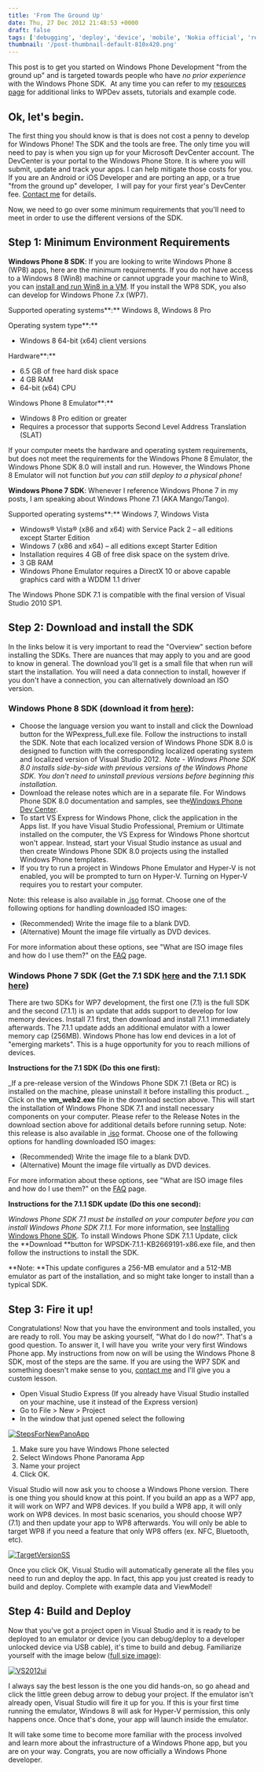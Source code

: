 ```yaml
---
title: 'From The Ground Up'
date: Thu, 27 Dec 2012 21:48:53 +0000
draft: false
tags: ['debugging', 'deploy', 'device', 'mobile', 'Nokia official', 'resources', 'sdk', 'software', 'technology', 'visual studio', 'windows phone', 'windows phone 8', 'wp7', 'wp8', 'wpdev']
thumbnail: '/post-thumbnail-default-810x420.png'
---
```


This post is to get you started on Windows Phone Development "from the ground up" and is targeted towards people who have _no prior experience_ with the Windows Phone SDK.  At any time you can refer to my [resources page](http://nokiawpdev.wordpress.com/resources/) for additional links to WPDev assets, tutorials and example code.

Ok, let's begin.
----------------

The first thing you should know is that is does not cost a penny to develop for Windows Phone! The SDK and the tools are free. The only time you will need to pay is when you sign up for your Microsoft DevCenter account. The DevCenter is your portal to the Windows Phone Store. It is where you will submit, update and track your apps. I can help mitigate those costs for you. If you are an Android or iOS Developer and are porting an app, or a true "from the ground up" developer,  I will pay for your first year's DevCenter fee. [Contact me](http://nokiawpdev.wordpress.com/about/) for details.

Now, we need to go over some minimum requirements that you'll need to meet in order to use the different versions of the SDK.

Step 1: Minimum Environment Requirements
----------------------------------------

**Windows Phone 8 SDK**: If you are looking to write Windows Phone 8 (WP8) apps, here are the minimum requirements. If you do not have access to a Windows 8 (Win8) machine or cannot upgrade your machine to Win8, you can [install and run Win8 in a VM](http://www.windows7hacker.com/index.php/2012/08/installing-windows-8-in-a-virtual-environment-with-vmware-player/). If you install the WP8 SDK, you also can develop for Windows Phone 7.x (WP7).

Supported operating systems**:** Windows 8, Windows 8 Pro

Operating system type**:**

*   Windows 8 64-bit (x64) client versions

Hardware**:**

*   6.5 GB of free hard disk space
*   4 GB RAM
*   64-bit (x64) CPU

Windows Phone 8 Emulator**:**

*   Windows 8 Pro edition or greater
*   Requires a processor that supports Second Level Address Translation (SLAT)

If your computer meets the hardware and operating system requirements, but does not meet the requirements for the Windows Phone 8 Emulator, the Windows Phone SDK 8.0 will install and run. However, the Windows Phone 8 Emulator will not function _but you can still deploy to a physical phone!_

**Windows Phone 7 SDK**: Whenever I reference Windows Phone 7 in my posts, I am speaking about Windows Phone 7.1 (AKA Mango/Tango).

Supported operating systems**:** Windows 7, Windows Vista

*   Windows® Vista® (x86 and x64) with Service Pack 2 – all editions except Starter Edition
*   Windows 7 (x86 and x64) – all editions except Starter Edition
*   Installation requires 4 GB of free disk space on the system drive.
*   3 GB RAM
*   Windows Phone Emulator requires a DirectX 10 or above capable graphics card with a WDDM 1.1 driver

The Windows Phone SDK 7.1 is compatible with the final version of Visual Studio 2010 SP1.

Step 2: Download and install the SDK
------------------------------------

In the links below it is very important to read the "Overview" section before installing the SDKs. There are nuances that may apply to you and are good to know in general. The download you'll get is a small file that when run will start the installation. You will need a data connection to install, however if you don't have a connection, you can alternatively download an ISO version.

### Windows Phone 8 SDK (download it from [here](http://www.microsoft.com/en-us/download/details.aspx?id=35471)):

*   Choose the language version you want to install and click the Download button for the WPexpress_full.exe file. Follow the instructions to install the SDK. Note that each localized version of Windows Phone SDK 8.0 is designed to function with the corresponding localized operating system and localized version of Visual Studio 2012.  _Note - Windows Phone SDK 8.0 installs side-by-side with previous versions of the Windows Phone SDK. You don't need to uninstall previous versions before beginning this installation._
*   Download the release notes which are in a separate file. For Windows Phone SDK 8.0 documentation and samples, see the[Windows Phone Dev Center](http://go.microsoft.com/fwlink/?LinkId=255551).
*   To start VS Express for Windows Phone, click the application in the Apps list. If you have Visual Studio Professional, Premium or Ultimate installed on the computer, the VS Express for Windows Phone shortcut won't appear. Instead, start your Visual Studio instance as usual and then create Windows Phone SDK 8.0 projects using the installed Windows Phone templates.
*   If you try to run a project in Windows Phone Emulator and Hyper-V is not enabled, you will be prompted to turn on Hyper-V. Turning on Hyper-V requires you to restart your computer.

Note: this release is also available in [.iso](http://go.microsoft.com/fwlink/?LinkID=257234&clcid=0x409) format. Choose one of the following options for handling downloaded ISO images:

*   (Recommended) Write the image file to a blank DVD.
*   (Alternative) Mount the image file virtually as DVD devices.

For more information about these options, see "What are ISO image files and how do I use them?" on the [FAQ](http://go.microsoft.com/fwlink/?LinkId=95676) page.

### Windows Phone 7 SDK (Get the 7.1 SDK [here](http://www.microsoft.com/en-us/download/details.aspx?id=27570) and the 7.1.1 SDK [here](http://www.microsoft.com/en-us/download/details.aspx?id=29233))

There are two SDKs for WP7 development, the first one (7.1) is the full SDK and the second (7.1.1) is an update that adds support to develop for low memory devices. Install 7.1 first, then download and install 7.1.1 immediately afterwards. The 7.1.1 update adds an additional emulator with a lower memory cap (256MB). Windows Phone has low end devices in a lot of "emerging markets". This is a huge opportunity for you to reach millions of devices.

**Instructions for the 7.1 SDK (Do this one first):**

_If a pre-release version of the Windows Phone SDK 7.1 (Beta or RC) is installed on the machine, please uninstall it before installing this product. _ Click on the **vm_web2.exe** file in the download section above. This will start the installation of Windows Phone SDK 7.1 and install necessary components on your computer. Please refer to the Release Notes in the download section above for additional details before running setup. Note: this release is also available in [.iso](http://go.microsoft.com/fwlink/?LinkID=226694) format. Choose one of the following options for handling downloaded ISO images:

*   (Recommended) Write the image file to a blank DVD.
*   (Alternative) Mount the image file virtually as DVD devices.

For more information about these options, see "What are ISO image files and how do I use them?" on the [FAQ](http://go.microsoft.com/fwlink/?LinkId=95676) page.

**Instructions for the 7.1.1 SDK update (Do this one second):**

_Windows Phone SDK 7.1 must be installed on your computer before you can install Windows Phone SDK 7.1.1._ For more information, see [Installing Windows Phone SDK](http://go.microsoft.com/fwlink/?LinkId=245453). To install Windows Phone SDK 7.1.1 Update, click the **Download **button for WPSDK-7.1.1-KB2669191-x86.exe file, and then follow the instructions to install the SDK.

**Note: **This update configures a 256-MB emulator and a 512-MB emulator as part of the installation, and so might take longer to install than a typical SDK.

Step 3: Fire it up!
-------------------

Congratulations! Now that you have the environment and tools installed, you are ready to roll. You may be asking yourself, "What do I do now?". That's a good question. To answer it, I will have you  write your very first Windows Phone app. My instructions from now on will be using the Windows Phone 8 SDK, most of the steps are the same. If you are using the WP7 SDK and something doesn't make sense to you, [contact me](http://nokiawpdev.wordpress.com/about/) and I'll give you a custom lesson.

*   Open Visual Studio Express (If you already have Visual Studio installed on your machine, use it instead of the Express version)
*   Go to File > New > Project
*   In the window that just opened select the following

[![StepsForNewPanoApp](http://nokiawpdev.files.wordpress.com/2012/12/stepsfornewpanoapp.png?w=547)](http://nokiawpdev.wordpress.com/2012/12/27/from-the-ground-up/stepsfornewpanoapp/)

1.  Make sure you have Windows Phone selected
2.  Select Windows Phone Panorama App
3.  Name your project
4.  Click OK.

Visual Studio will now ask you to choose a Windows Phone version. There is one thing you should know at this point. If you build an app as a WP7 app, it will work on WP7 and WP8 devices. If you build a WP8 app, it will only work on WP8 devices. In most basic scenarios, you should choose WP7 (7.1) and then update your app to WP8 afterwards. You will only be able to target WP8 if you need a feature that only WP8 offers (ex. NFC, Bluetooth, etc).

[![TargetVersionSS](http://nokiawpdev.files.wordpress.com/2012/12/targetversionss.png)](http://nokiawpdev.wordpress.com/2012/12/27/from-the-ground-up/targetversionss/)

Once you click OK, Visual Studio will automatically generate all the files you need to run and deploy the app. In fact, this app you just created is ready to build and deploy. Complete with example data and ViewModel!

Step 4: Build and Deploy
------------------------

Now that you've got a project open in Visual Studio and it is ready to be deployed to an emulator or device (you can debug/deploy to a developer unlocked device via USB cable), it's time to build and debug. Familiarize yourself with the image below ([full size image](http://nokiawpdev.files.wordpress.com/2012/12/vs2012ui.png)):

[![VS2012ui](http://nokiawpdev.files.wordpress.com/2012/12/vs2012ui.png)](http://nokiawpdev.wordpress.com/2012/12/27/from-the-ground-up/vs2012ui/)

I always say the best lesson is the one you did hands-on, so go ahead and click the little green debug arrow to debug your project. If the emulator isn't already open, Visual Studio will fire it up for you. If this is your first time running the emulator, Windows 8 will ask for Hyper-V permission, this only happens once. Once that's done, your app will launch inside the emulator.

It will take some time to become more familiar with the process involved and learn more about the infrastructure of a Windows Phone app, but you are on your way. Congrats, you are now officially a Windows Phone developer.